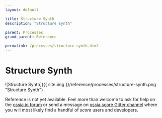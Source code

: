 ```yaml
---
layout: default

title: Structure Synth
description: "Structure synth"

parent: Processes
grand_parent: Reference

permalink: /processes/structure-synth.html
---
```

# Structure Synth

![Structure Synth]({{ site.img }}/reference/processes/structure-synth.png "Structure Synth") 

Reference is not yet available. Feel more than welcome to ask for help on the [ossia.io forum](https://forum.ossia.io) or send a message on [ossia score Gitter channel](https://gitter.im/ossia/score) where you will most likely find a handful of *score* users and developers.